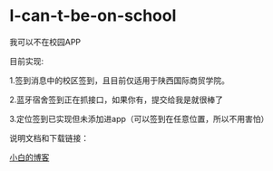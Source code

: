 # I-can-t-be-on-school

我可以不在校园APP

目前实现:

1.签到消息中的校区签到，且目前仅适用于陕西国际商贸学院。

2.蓝牙宿舍签到正在抓接口，如果你有，提交给我是就很棒了

3.定位签到已实现但未添加进app（可以签到在任意位置，所以不用害怕）

说明文档和下载链接：

[小白的博客](https://www.smallway.top/index.php/2023/03/20/wokeyibuzaixiaoyuan-app/)
